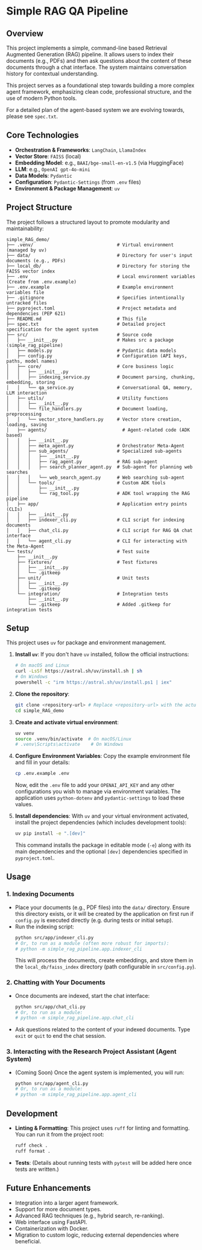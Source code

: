 # Simple RAG QA Pipeline

## Overview

This project implements a simple, command-line based Retrieval Augmented Generation (RAG) pipeline. It allows users to index their documents (e.g., PDFs) and then ask questions about the content of these documents through a chat interface. The system maintains conversation history for contextual understanding.

This project serves as a foundational step towards building a more complex agent framework, emphasizing clean code, professional structure, and the use of modern Python tools.

For a detailed plan of the agent-based system we are evolving towards, please see `spec.txt`.

## Core Technologies

*   **Orchestration & Frameworks**: `LangChain`, `LlamaIndex`
*   **Vector Store**: `FAISS` (local)
*   **Embedding Model**: e.g., `BAAI/bge-small-en-v1.5` (via HuggingFace)
*   **LLM**: e.g., `OpenAI gpt-4o-mini`
*   **Data Models**: `Pydantic`
*   **Configuration**: `Pydantic-Settings` (from `.env` files)
*   **Environment & Package Management**: `uv`

## Project Structure

The project follows a structured layout to promote modularity and maintainability:

```
simple_RAG_demo/
├── .venv/                               # Virtual environment (managed by uv)
├── data/                                # Directory for user's input documents (e.g., PDFs)
├── local_db/                            # Directory for storing the FAISS vector index
├── .env                                 # Local environment variables (Create from .env.example)
├── .env.example                         # Example environment variables file
├── .gitignore                           # Specifies intentionally untracked files
├── pyproject.toml                       # Project metadata and dependencies (PEP 621)
├── README.md                            # This file
├── spec.txt                             # Detailed project specification for the agent system
├── src/                                 # Source code
│   ├── __init__.py                      # Makes src a package (simple_rag_pipeline)
│   ├── models.py                        # Pydantic data models
│   ├── config.py                        # Configuration (API keys, paths, model names)
│   ├── core/                            # Core business logic
│   │   ├── __init__.py
│   │   ├── indexing_service.py          # Document parsing, chunking, embedding, storing
│   │   └── qa_service.py                # Conversational QA, memory, LLM interaction
│   ├── utils/                           # Utility functions
│   │   ├── __init__.py
│   │   └── file_handlers.py             # Document loading, preprocessing
│   │   └── vector_store_handlers.py     # Vector store creation, loading, saving
│   ├── agents/                            # Agent-related code (ADK based)
│   │   ├── __init__.py
│   │   ├── meta_agent.py                # Orchestrator Meta-Agent
│   │   ├── sub_agents/                  # Specialized sub-agents
│   │   │   ├── __init__.py
│   │   │   ├── rag_agent.py             # RAG sub-agent
│   │   │   ├── search_planner_agent.py  # Sub-agent for planning web searches
│   │   │   └── web_search_agent.py      # Web searching sub-agent
│   │   └── tools/                       # Custom ADK tools
│   │       ├── __init__.py
│   │       └── rag_tool.py              # ADK tool wrapping the RAG pipeline
│   ├── app/                             # Application entry points (CLIs)
│   │   ├── __init__.py
│   │   ├── indexer_cli.py               # CLI script for indexing documents
│   │   ├── chat_cli.py                  # CLI script for RAG QA chat interface
│   │   └── agent_cli.py                 # CLI for interacting with the Meta-Agent
└── tests/                               # Test suite
    ├── __init__.py
    ├── fixtures/                        # Test fixtures
    │   ├── __init__.py
    │   └── .gitkeep
    ├── unit/                            # Unit tests
    │   ├── __init__.py
    │   └── .gitkeep
    └── integration/                     # Integration tests
        ├── __init__.py
        └── .gitkeep                     # Added .gitkeep for integration tests
```

## Setup

This project uses `uv` for package and environment management.

1.  **Install `uv`**:
    If you don't have `uv` installed, follow the official instructions:
    ```bash
    # On macOS and Linux
    curl -LsSf https://astral.sh/uv/install.sh | sh
    # On Windows
    powershell -c "irm https://astral.sh/uv/install.ps1 | iex"
    ```

2.  **Clone the repository**:
    ```bash
    git clone <repository-url> # Replace <repository-url> with the actual URL
    cd simple_RAG_demo
    ```

3.  **Create and activate virtual environment**:
    ```bash
    uv venv
    source .venv/bin/activate  # On macOS/Linux
    # .venv\Scripts\activate    # On Windows
    ```

4.  **Configure Environment Variables**:
    Copy the example environment file and fill in your details:
    ```bash
    cp .env.example .env
    ```
    Now, edit the `.env` file to add your `OPENAI_API_KEY` and any other configurations you wish to manage via environment variables. The application uses `python-dotenv` and `pydantic-settings` to load these values.

5.  **Install dependencies**:
    With `uv` and your virtual environment activated, install the project dependencies (which includes development tools):
    ```bash
    uv pip install -e ".[dev]"
    ```
    This command installs the package in editable mode (`-e`) along with its main dependencies and the optional `[dev]` dependencies specified in `pyproject.toml`.

## Usage

### 1. Indexing Documents

*   Place your documents (e.g., PDF files) into the `data/` directory. Ensure this directory exists, or it will be created by the application on first run if `config.py` is executed directly (e.g. during tests or initial setup).
*   Run the indexing script:
    ```bash
    python src/app/indexer_cli.py 
    # Or, to run as a module (often more robust for imports):
    # python -m simple_rag_pipeline.app.indexer_cli
    ```
    This will process the documents, create embeddings, and store them in the `local_db/faiss_index` directory (path configurable in `src/config.py`).

### 2. Chatting with Your Documents

*   Once documents are indexed, start the chat interface:
    ```bash
    python src/app/chat_cli.py
    # Or, to run as a module:
    # python -m simple_rag_pipeline.app.chat_cli
    ```
*   Ask questions related to the content of your indexed documents. Type `exit` or `quit` to end the chat session.

### 3. Interacting with the Research Project Assistant (Agent System)

*   (Coming Soon) Once the agent system is implemented, you will run:
    ```bash
    python src/app/agent_cli.py
    # Or, to run as a module:
    # python -m simple_rag_pipeline.app.agent_cli
    ```

## Development

*   **Linting & Formatting**: This project uses `ruff` for linting and formatting. You can run it from the project root:
    ```bash
    ruff check .
    ruff format .
    ```
*   **Tests**: (Details about running tests with `pytest` will be added here once tests are written.)

## Future Enhancements

*   Integration into a larger agent framework.
*   Support for more document types.
*   Advanced RAG techniques (e.g., hybrid search, re-ranking).
*   Web interface using FastAPI.
*   Containerization with Docker.
*   Migration to custom logic, reducing external dependencies where beneficial. 